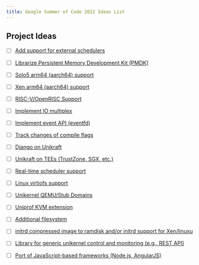 ```yaml
---
title: Google Summer of Code 2022 Ideas List
---
```


## Project Ideas

- [ ] [Add support for external schedulers](https://github.com/unikraft/unikraft/issues/187)
- [ ] [Librarize Persistent Memory Development Kit (PMDK)](https://github.com/unikraft/unikraft/issues/73)
- [ ] [Solo5 arm64 (aarch64) support](https://github.com/unikraft/unikraft/issues/63)
- [ ] [Xen arm64 (aarch64) support](https://github.com/unikraft/unikraft/issues/62)
- [ ] [RISC-V/OpenRISC Support](https://github.com/unikraft/unikraft/issues/60)
- [ ] [Implement IO multiplex](https://github.com/unikraft/unikraft/issues/51)
- [ ] [Implement event API (eventfd)](https://github.com/unikraft/unikraft/issues/50)
- [ ] [Track changes of compile flags](https://github.com/unikraft/unikraft/issues/47)
- [ ] [Django on Unikraft](https://github.com/unikraft/unikraft/issues/40)
- [ ] [Unikraft on TEEs (TrustZone, SGX, etc.)](https://github.com/unikraft/unikraft/issues/33)
- [ ] [Real-time scheduler support](https://github.com/unikraft/unikraft/issues/22)
- [ ] [Linux virtiofs support](https://github.com/unikraft/unikraft/issues/21)
- [ ] [Unikernel QEMU/Stub Domains](https://github.com/unikraft/unikraft/issues/20)
- [ ] [Uniprof KVM extension](https://github.com/unikraft/unikraft/issues/19)
- [ ] [Additional filesystem](https://github.com/unikraft/unikraft/issues/10)
- [ ] [initrd compressed image to ramdisk and/or initrd support for Xen/linuxu](https://github.com/unikraft/unikraft/issues/9)
- [ ] [Library for generic unikernel control and monitoring (e.g., REST API)](https://github.com/unikraft/unikraft/issues/5)
- [ ] [Port of JavaScript-based frameworks (Node.js, AngularJS)](https://github.com/unikraft/unikraft/issues/2)

